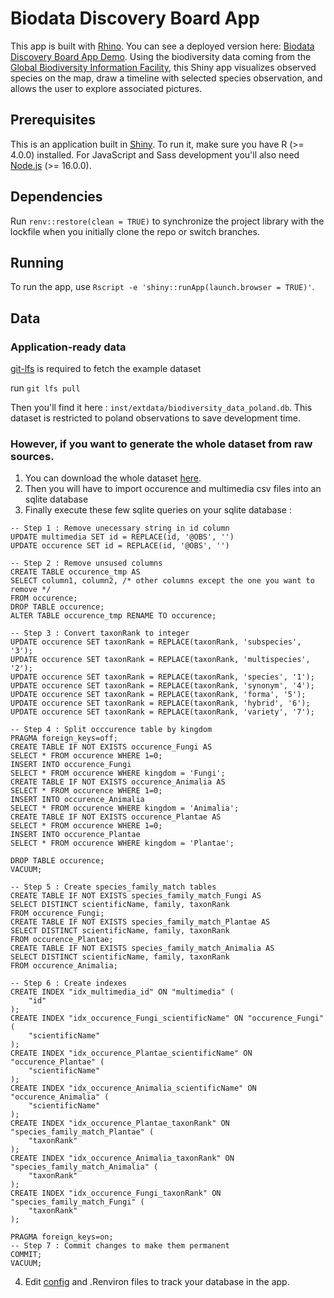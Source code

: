 # Biodata Discovery Board App
This app is built with [Rhino](https://github.com/Appsilon/rhino).
You can see a deployed version here: 
[Biodata Discovery Board App Demo](https://omicsverse.fr/app/appsilon-homework).
Using the biodiversity data coming from the [Global Biodiversity Information Facility](https://www.gbif.org/occurrence/search?dataset_key=8a863029-f435-446a-821e-275f4f641165&month=1), this Shiny app visualizes observed species on the map, draw a timeline with selected species observation, and allows the user to explore associated pictures. 

## Prerequisites
This is an application built in [Shiny](https://shiny.rstudio.com/).
To run it, make sure you have R (>= 4.0.0) installed.
For JavaScript and Sass development you'll also need
[Node.js](https://nodejs.org/en/download/) (>= 16.0.0).

## Dependencies
Run `renv::restore(clean = TRUE)` to synchronize the project library with the lockfile
when you initially clone the repo or switch branches.

## Running
To run the app, use `Rscript -e 'shiny::runApp(launch.browser = TRUE)'`.

## Data

### Application-ready data 

<a href="https://git-lfs.com/" target="_blank">git-lfs</a> is required to fetch the example dataset

run `git lfs pull`

Then you'll find it here : `inst/extdata/biodiversity_data_poland.db`. This dataset is restricted to poland observations to save development time. <br/>

### However, if you want to generate the whole dataset from raw sources.
1. You can download the whole dataset [here](https://drive.usercontent.google.com/download?id=1l1ymMg-K_xLriFv1b8MgddH851d6n2sU&export=download&authuser=0&confirm=t&uuid=625527a1-37d8-42f2-bc52-5e094e7d3075&at=APZUnTW4MHTH-1FtcVJNpIiFYF5O%3A1710337610936). 
2. Then you will have to import occurence and multimedia csv files into an sqlite database
3. Finally execute these few sqlite queries on your sqlite database : 

```
-- Step 1 : Remove unecessary string in id column 
UPDATE multimedia SET id = REPLACE(id, '@OBS', '')
UPDATE occurence SET id = REPLACE(id, '@OBS', '')

-- Step 2 : Remove unsused columns 
CREATE TABLE occurence_tmp AS
SELECT column1, column2, /* other columns except the one you want to remove */
FROM occurence;
DROP TABLE occurence;
ALTER TABLE occurence_tmp RENAME TO occurence;

-- Step 3 : Convert taxonRank to integer
UPDATE occurence SET taxonRank = REPLACE(taxonRank, 'subspecies', '3');
UPDATE occurence SET taxonRank = REPLACE(taxonRank, 'multispecies', '2');
UPDATE occurence SET taxonRank = REPLACE(taxonRank, 'species', '1');
UPDATE occurence SET taxonRank = REPLACE(taxonRank, 'synonym', '4');
UPDATE occurence SET taxonRank = REPLACE(taxonRank, 'forma', '5');
UPDATE occurence SET taxonRank = REPLACE(taxonRank, 'hybrid', '6');
UPDATE occurence SET taxonRank = REPLACE(taxonRank, 'variety', '7');

-- Step 4 : Split occcurence table by kingdom
PRAGMA foreign_keys=off;
CREATE TABLE IF NOT EXISTS occurence_Fungi AS
SELECT * FROM occurence WHERE 1=0;
INSERT INTO occurence_Fungi
SELECT * FROM occurence WHERE kingdom = 'Fungi';
CREATE TABLE IF NOT EXISTS occurence_Animalia AS
SELECT * FROM occurence WHERE 1=0;
INSERT INTO occurence_Animalia
SELECT * FROM occurence WHERE kingdom = 'Animalia';
CREATE TABLE IF NOT EXISTS occurence_Plantae AS
SELECT * FROM occurence WHERE 1=0;
INSERT INTO occurence_Plantae
SELECT * FROM occurence WHERE kingdom = 'Plantae';

DROP TABLE occurence;
VACUUM;

-- Step 5 : Create species_family_match tables 
CREATE TABLE IF NOT EXISTS species_family_match_Fungi AS
SELECT DISTINCT scientificName, family, taxonRank
FROM occurence_Fungi;
CREATE TABLE IF NOT EXISTS species_family_match_Plantae AS
SELECT DISTINCT scientificName, family, taxonRank
FROM occurence_Plantae;
CREATE TABLE IF NOT EXISTS species_family_match_Animalia AS
SELECT DISTINCT scientificName, family, taxonRank
FROM occurence_Animalia;

-- Step 6 : Create indexes
CREATE INDEX "idx_multimedia_id" ON "multimedia" (
	"id"
);
CREATE INDEX "idx_occurence_Fungi_scientificName" ON "occurence_Fungi" (
	"scientificName"
);
CREATE INDEX "idx_occurence_Plantae_scientificName" ON "occurence_Plantae" (
	"scientificName"
);
CREATE INDEX "idx_occurence_Animalia_scientificName" ON "occurence_Animalia" (
	"scientificName"
);
CREATE INDEX "idx_occurence_Plantae_taxonRank" ON "species_family_match_Plantae" (
	"taxonRank"
);
CREATE INDEX "idx_occurence_Animalia_taxonRank" ON "species_family_match_Animalia" (
	"taxonRank"
);
CREATE INDEX "idx_occurence_Fungi_taxonRank" ON "species_family_match_Fungi" (
	"taxonRank"
);

PRAGMA foreign_keys=on;
-- Step 7 : Commit changes to make them permanent
COMMIT;
VACUUM;
```

4. Edit [config](config.yml) and .Renviron files to track your database in the app.
